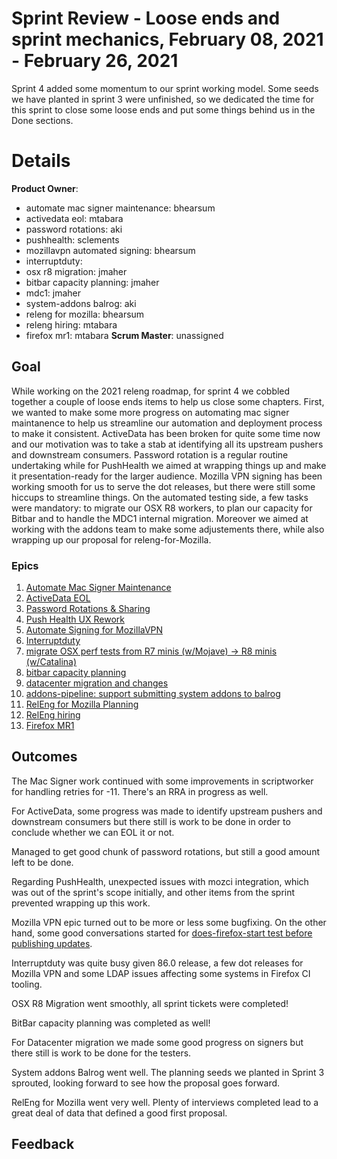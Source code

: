 # Sprint Review - Loose ends and sprint mechanics, February 08, 2021 - February 26, 2021

Sprint 4 added some momentum to our sprint working model. Some seeds we have planted
in sprint 3 were unfinished, so we dedicated the time for this sprint to
close some loose ends and put some things behind us in the Done sections.

# Details
**Product Owner**:
- automate mac signer maintenance: bhearsum
- activedata eol: mtabara
- password rotations: aki
- pushhealth: sclements
- mozillavpn automated signing: bhearsum
- interruptduty:
- osx r8 migration: jmaher
- bitbar capacity planning: jmaher
- mdc1: jmaher
- system-addons balrog: aki
- releng for mozilla: bhearsum
- releng hiring: mtabara
- firefox mr1: mtabara
**Scrum Master**: unassigned

## Goal

While working on the 2021 releng roadmap, for sprint 4 we cobbled together a couple
of loose ends items to help us close some chapters. First, we wanted to make some
more progress on automating mac signer maintanence to help us streamline our automation
and deployment process to make it consistent. ActiveData has been broken for quite some time
now and our motivation was to take a stab at identifying all its upstream pushers and downstream consumers.
Password rotation is a regular routine undertaking while for PushHealth we aimed at
wrapping things up and make it presentation-ready for the larger audience. Mozilla VPN signing
has been working smooth for us to serve the dot releases, but there were still some hiccups to
streamline things.
On the automated testing side, a few tasks were mandatory: to migrate our OSX R8 workers,
to plan our capacity for Bitbar and to handle the MDC1 internal migration.
Moreover we aimed at working with the addons team to make some adjustements there, while
also wrapping up our proposal for releng-for-Mozilla.

### Epics
1. [Automate Mac Signer Maintenance](https://jira.mozilla.com/browse/RELENG-22)
2. [ActiveData EOL](https://jira.mozilla.com/browse/RELENG-12)
3. [Password Rotations & Sharing](https://jira.mozilla.com/browse/RELENG-10)
4. [Push Health UX Rework](https://jira.mozilla.com/browse/RELENG-41)
5. [Automate Signing for MozillaVPN](https://jira.mozilla.com/browse/RELENG-131)
6. [Interruptduty](https://jira.mozilla.com/browse/RELENG-159)
7. [migrate OSX perf tests from R7 minis (w/Mojave) -> R8 minis (w/Catalina)](https://jira.mozilla.com/browse/RELENG-251)
8. [bitbar capacity planning](https://jira.mozilla.com/browse/RELENG-258)
9. [datacenter migration and changes](https://jira.mozilla.com/browse/RELENG-276)
10. [addons-pipeline: support submitting system addons to balrog](https://jira.mozilla.com/browse/RELENG-291)
11. [RelEng for Mozilla Planning](https://jira.mozilla.com/browse/RELENG-335)
12. [RelEng hiring](https://jira.mozilla.com/browse/RELENG-342)
13. [Firefox MR1](https://jira.mozilla.com/browse/RELENG-347)

## Outcomes

The Mac Signer work continued with some improvements in scriptworker for handling retries for -11. There's an RRA in progress as well.

For ActiveData, some progress was made to identify upstream pushers and downstream consumers but there still is work to be done in order to conclude whether we can EOL it or not.

Managed to get good chunk of password rotations, but still a good amount left to be done.

Regarding PushHealth, unexpected issues with mozci integration, which was out of the sprint's scope initially, and other items from the sprint prevented wrapping up this work.

Mozilla VPN epic turned out to be more or less some bugfixing. On the other hand, some good conversations started for [does-firefox-start test before publishing updates](https://bugzilla.mozilla.org/show_bug.cgi?id=587344).

Interruptduty was quite busy given 86.0 release, a few dot releases for Mozilla VPN and some LDAP issues affecting some systems in Firefox CI tooling.

OSX R8 Migration went smoothly, all sprint tickets were completed!

BitBar capacity planning was completed as well!

For Datacenter migration we made some good progress on signers but there still is work to be done for the testers.

System addons Balrog went well. The planning seeds we planted in Sprint 3 sprouted, looking forward to see how the proposal goes forward.

RelEng for Mozilla went very well. Plenty of interviews completed lead to a great deal of data that defined a good first proposal.

## Feedback
